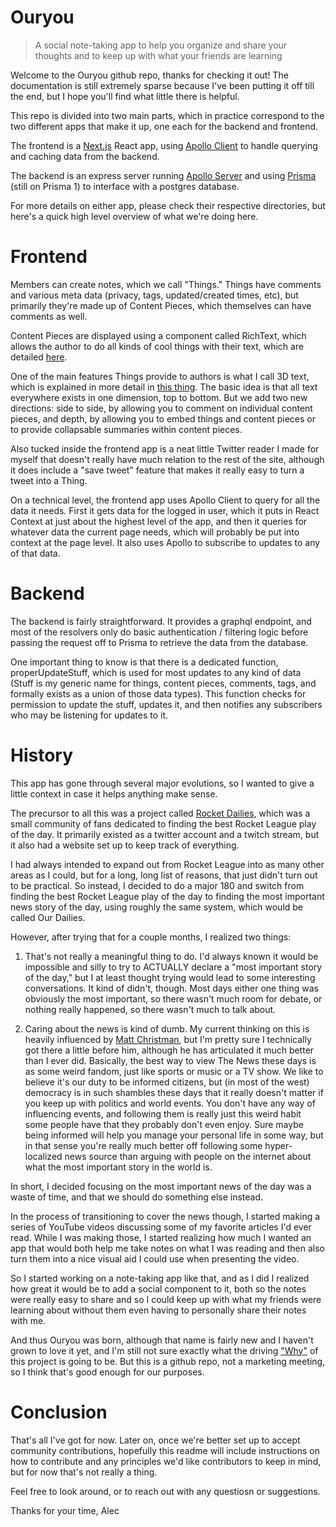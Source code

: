 # Ouryou
> A social note-taking app to help you organize and share your thoughts and to keep up with what your friends are learning

Welcome to the Ouryou github repo, thanks for checking it out! The documentation is still extremely sparse because I've been putting it off till the end, but I hope you'll find what little there is helpful.

This repo is divided into two main parts, which in practice correspond to the two different apps that make it up, one each for the backend and frontend.

The frontend is a [Next.js](https://nextjs.org/) React app, using [Apollo Client](https://www.apollographql.com/) to handle querying and caching data from the backend.

The backend is an express server running [Apollo Server](https://www.apollographql.com/docs/apollo-server/getting-started/) and using [Prisma](https://www.prisma.io/) (still on Prisma 1) to interface with a postgres database.

For more details on either app, please check their respective directories, but here's a quick high level overview of what we're doing here.

# Frontend

Members can create notes, which we call "Things." Things have comments and various meta data (privacy, tags, updated/created times, etc), but primarily they're made up of Content Pieces, which themselves can have comments as well.

Content Pieces are displayed using a component called RichText, which allows the author to do all kinds of cool things with their text, which are detailed [here](https://ourdailies.org/styling).

One of the main features Things provide to authors is what I call 3D text, which is explained in more detail in [this thing](https://ourdailies.org/thing?id=ckhsfr26e02de0765hyna3sv5). The basic idea is that all text everywhere exists in one dimension, top to bottom. But we add two new directions: side to side, by allowing you to comment on individual content pieces, and depth, by allowing you to embed things and content pieces or to provide collapsable summaries within content pieces.

Also tucked inside the frontend app is a neat little Twitter reader I made for myself that doesn't really have much relation to the rest of the site, although it does include a "save tweet" feature that makes it really easy to turn a tweet into a Thing.

On a technical level, the frontend app uses Apollo Client to query for all the data it needs. First it gets data for the logged in user, which it puts in React Context at just about the highest level of the app, and then it queries for whatever data the current page needs, which will probably be put into context at the page level. It also uses Apollo to subscribe to updates to any of that data.

# Backend

The backend is fairly straightforward. It provides a graphql endpoint, and most of the resolvers only do basic authentication / filtering logic before passing the request off to Prisma to retrieve the data from the database.

One important thing to know is that there is a dedicated function, properUpdateStuff, which is used for most updates to any kind of data (Stuff is my generic name for things, content pieces, comments, tags, and formally exists as a union of those data types). This function checks for permission to update the stuff, updates it, and then notifies any subscribers who may be listening for updates to it.

# History

This app has gone through several major evolutions, so I wanted to give a little context in case it helps anything make sense.

The precursor to all this was a project called [Rocket Dailies](https://github.com/alecsimone/TheDailies), which was a small community of fans dedicated to finding the best Rocket League play of the day. It primarily existed as a twitter account and a twitch stream, but it also had a website set up to keep track of everything.

I had always intended to expand out from Rocket League into as many other areas as I could, but for a long, long list of reasons, that just didn't turn out to be practical. So instead, I decided to do a major 180 and switch from finding the best Rocket League play of the day to finding the most important news story of the day, using roughly the same system, which would be called Our Dailies.

However, after trying that for a couple months, I realized two things:

1. That's not really a meaningful thing to do. I'd always known it would be impossible and silly to try to ACTUALLY declare a "most important story of the day," but I at least thought trying would lead to some interesting conversations. It kind of didn't, though. Most days either one thing was obviously the most important, so there wasn't much room for debate, or nothing really happened, so there wasn't much to talk about.

2. Caring about the news is kind of dumb. My current thinking on this is heavily influenced by [Matt Christman](https://twitter.com/cushbomb), but I'm pretty sure I technically got there a little before him, although he has articulated it much better than I ever did. Basically, the best way to view The News these days is as some weird fandom, just like sports or music or a TV show. We like to believe it's our duty to be informed citizens, but (in most of the west) democracy is in such shambles these days that it really doesn't matter if you keep up with politics and world events. You don't have any way of influencing events, and following them is really just this weird habit some people have that they probably don't even enjoy. Sure maybe being informed will help you manage your personal life in some way, but in that sense you're really much better off following some hyper-localized news source than arguing with people on the internet about what the most important story in the world is.

In short, I decided focusing on the most important news of the day was a waste of time, and that we should do something else instead.

In the process of transitioning to cover the news though, I started making a series of YouTube videos discussing some of my favorite articles I'd ever read. While I was making those, I started realizing how much I wanted an app that would both help me take notes on what I was reading and then also turn them into a nice visual aid I could use when presenting the video.

So I started working on a note-taking app like that, and as I did I realized how great it would be to add a social component to it, both so the notes were really easy to share and so I could keep up with what my friends were learning about without them even having to personally share their notes with me.

And thus Ouryou was born, although that name is fairly new and I haven't grown to love it yet, and I'm still not sure exactly what the driving ["Why"](https://www.youtube.com/watch?v=qp0HIF3SfI4) of this project is going to be. But this is a github repo, not a marketing meeting, so I think that's good enough for our purposes.


# Conclusion

That's all I've got for now. Later on, once we're better set up to accept community contributions, hopefully this readme will include instructions on how to contribute and any principles we'd like contributors to keep in mind, but for now that's not really a thing.

Feel free to look around, or to reach out with any questiosn or suggestions.

Thanks for your  time,
Alec